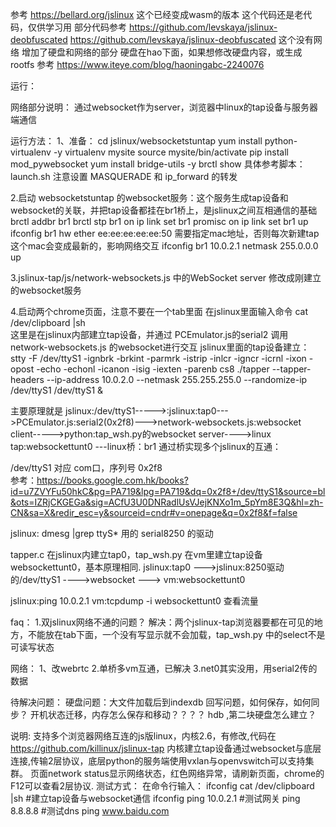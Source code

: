 参考 https://bellard.org/jslinux 这个已经变成wasm的版本
这个代码还是老代码，仅供学习用
部分代码参考 https://github.com/levskaya/jslinux-deobfuscated
https://github.com/levskaya/jslinux-deobfuscated 这个没有网络
增加了硬盘和网络的部分
硬盘在hao下面，如果想修改硬盘内容，或生成rootfs 参考 https://www.iteye.com/blog/haoningabc-2240076

运行：

网络部分说明：
通过websocket作为server，浏览器中linux的tap设备与服务器端通信

运行方法：
1、准备：
cd jslinux/websocketstuntap
yum install python-virtualenv -y
virtualenv mysite
source mysite/bin/activate
pip install mod_pywebsocket
yum install bridge-utils -y
brctl show
具体参考脚本：launch.sh
注意设置 MASQUERADE 和 ip_forward 的转发

2.启动 websocketstuntap 的websocket服务：这个服务生成tap设备和websocket的关联，并把tap设备都挂在br1桥上，是jslinux之间互相通信的基础
brctl addbr br1
brctl stp br1 on
ip link set br1 promisc on
ip link set br1 up
ifconfig br1 hw ether ee:ee:ee:ee:ee:50
需要指定mac地址，否则每次新建tap这个mac会变成最新的，影响网络交互
ifconfig br1 10.0.2.1 netmask 255.0.0.0 up

3.jslinux-tap/js/network-websockets.js
中的WebSocket server 修改成刚建立的websocket服务

4.启动两个chrome页面，注意不要在一个tab里面
在jslinux里面输入命令 cat /dev/clipboard |sh  
这里是在jslinux内部建立tap设备，并通过 PCEmulator.js的serial2  调用network-websockets.js 的websocket进行交互
jslinux里面的tap设备建立：
stty -F /dev/ttyS1 -ignbrk -brkint -parmrk -istrip -inlcr -igncr -icrnl -ixon -opost -echo -echonl -icanon -isig -iexten -parenb cs8
./tapper --tapper-headers --ip-address 10.0.2.0 --netmask 255.255.255.0 --randomize-ip /dev/ttyS1 /dev/ttyS1 &




主要原理就是
jslinux:/dev/ttyS1----->:jslinux:tap0--->PCEmulator.js:serial2(0x2f8)--->network-websockets.js:websocket client----->python:tap_wsh.py的websocket server---->linux tap:websockettunt0 ---linux桥：br1
通过桥实现多个jslinux的互通：


/dev/ttyS1 对应 com口，序列号 0x2f8  
参考：https://books.google.com.hk/books?id=u7ZVYFu50hkC&pg=PA719&lpg=PA719&dq=0x2f8+/dev/ttyS1&source=bl&ots=IZRjCKGEGa&sig=ACfU3U0DNRadlUsVJejKNXo1m_5pYm8E3Q&hl=zh-CN&sa=X&redir_esc=y&sourceid=cndr#v=onepage&q=0x2f8&f=false

jslinux:
dmesg |grep ttyS* 
用的 serial8250 的驱动

tapper.c 在jslinux内建立tap0，tap_wsh.py 在vm里建立tap设备websockettunt0，基本原理相同.
jslinux:tap0 --->jslinux:8250驱动的/dev/ttyS1 ---->websocket ---> vm:websockettunt0

jslinux:ping 10.0.2.1
vm:tcpdump -i websockettunt0 
查看流量


faq：
1.双jslinux网络不通的问题？
解决：两个jslinux-tap浏览器要都在可见的地方，不能放在tab下面，一个没有写显示就不会加载，tap_wsh.py 中的select不是可读写状态



网络：
1、改webrtc
2.单桥多vm互通，已解决
3.net0其实没用，用serial2传的数据



待解决问题：
硬盘问题：大文件加载后到indexdb
回写问题，如何保存，如何同步？
开机状态迁移，内存怎么保存和移动？？？？
hdb ,第二块硬盘怎么建立？


说明:
支持多个浏览器网络互连的js版linux，内核2.6，有修改,代码在<a href="https://github.com/killinux/jslinux-tap">https://github.com/killinux/jslinux-tap</a>
内核建立tap设备通过websocket与底层连接,传输2层协议，底层python的服务端使用vxlan与openvswitch可以支持集群。
页面network status显示网络状态，红色网络异常，请刷新页面，chrome的F12可以查看2层协议.
测试方式：
在命令行输入：
ifconfig
cat /dev/clipboard |sh
#建立tap设备与websocket通信
ifconfig
ping 10.0.2.1
#测试网关
ping 8.8.8.8
#测试dns
ping www.baidu.com


